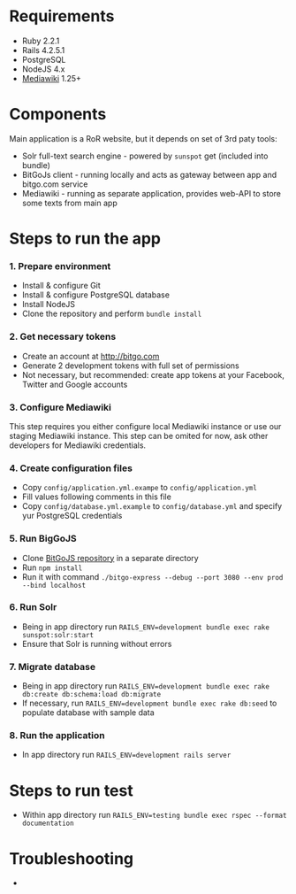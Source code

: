 # Requirements

- Ruby 2.2.1
- Rails 4.2.5.1
- PostgreSQL
- NodeJS 4.x
- [Mediawiki](https://mediawiki.org) 1.25+

# Components

Main application is a RoR website, but it depends on set of 3rd paty tools:

- Solr full-text search engine - powered by `sunspot` get (included into bundle)
- BitGoJs client - running locally and acts as gateway between app and bitgo.com service
- Mediawiki - running as separate application, provides web-API to store some texts from main app

# Steps to run the app

### 1. Prepare environment

* Install & configure Git
* Install & configure PostgreSQL database
* Install NodeJS
* Clone the repository and perform `bundle install`

### 2. Get necessary tokens

* Create an account at http://bitgo.com
* Generate 2 development tokens with full set of permissions
* Not necessary, but recommended: create app tokens at your Facebook, Twitter and Google accounts

### 3. Configure Mediawiki

This step requires you either configure local Mediawiki instance or use our staging Mediawiki instance.
This step can be omited for now, ask other developers for Mediawiki credentials.

### 4. Create configuration files

* Copy `config/application.yml.exampe` to `config/application.yml`
* Fill values following comments in this file
* Copy `config/database.yml.example` to `config/database.yml` and specify yur PostgreSQL credentials

### 5. Run BigGoJS

* Clone [BitGoJS repository](https://github.com/BitGo/BitGoJS) in a separate directory
* Run `npm install`
* Run it with command `./bitgo-express --debug --port 3080 --env prod --bind localhost`

### 6. Run Solr

* Being in app directory run `RAILS_ENV=development bundle exec rake sunspot:solr:start`
* Ensure that Solr is running without errors

### 7. Migrate database

* Being in app directory run `RAILS_ENV=development bundle exec rake db:create db:schema:load db:migrate`
* If necessary, run `RAILS_ENV=development bundle exec rake db:seed` to populate database with sample data

### 8. Run the application

* In app directory run `RAILS_ENV=development rails server`

# Steps to run test

* Within app directory run `RAILS_ENV=testing bundle exec rspec --format documentation`

# Troubleshooting

-
